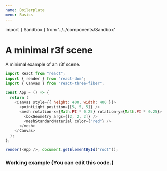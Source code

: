 ```yaml
---
name: Boilerplate
menu: Basics
---
```


import { Sandbox } from '../../components/Sandbox'

# A minimal r3f scene

A minimal example of an r3f scene.

```js
import React from "react";
import { render } from "react-dom";
import { Canvas } from "react-three-fiber";

const App = () => {
  return (
    <Canvas style={{ height: 400, width: 400 }}>
      <pointLight position={[5, 5, 5]} />
      <mesh rotation-x={Math.PI * 0.25} rotation-y={Math.PI * 0.25}>
        <boxGeometry args={[2, 2, 2]} />
        <meshStandardMaterial color={"red"} />
      </mesh>
    </Canvas>
  );
};

render(<App />, document.getElementById("root"));
```

### Working example (You can edit this code.)

<Sandbox url="r3f-minimal-utq7f" />
